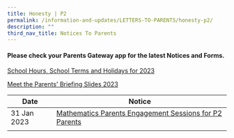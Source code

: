 ```yaml
---
title: Honesty | P2
permalink: /information-and-updates/LETTERS-TO-PARENTS/honesty-p2/
description: ""
third_nav_title: Notices To Parents
---
```

#### Please check your **Parents Gateway** app for the latest Notices and Forms.

[School Hours, School Terms and Holidays for 2023](/files/Letter%20to%20parents/007%20School%20Hours,%20School%20Terms%20and%20Holidays%20for%202023.pdf)

[Meet the Parents' Briefing Slides 2023](/for-parents/Other-Information/2023parentsbriefingslides/)

| Date | Notice | 
| -------- | -------- |
| 31 Jan 2023 | [Mathematics Parents Engagement Sessions for P2 Parents](/files/Letter%20to%20parents/Term%201/031%20Maths%20Parents%20Engagement%20Session_%20P2_2023.pdf) |
|  |  |